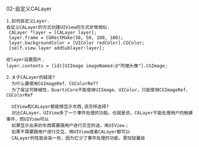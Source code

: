 02-自定义CALayer
	
	1.如何自定义Layer.
	自定义CALayer的方式创建UIView的方式非常相似.
	 CALayer *layer = [CALayer layer];
     layer.frame = CGRectMake(50, 50, 100, 100);
     layer.backgroundColor = [UIColor redColor].CGColor;
     [self.view.layer addSublayer:layer];

	给layer设置图片.
	layer.contents = (id)[UIImage imageNamed:@"阿狸头像"].CGImage;
	
	2.关于CALayer的疑惑?
	  为什么要使用CGImageRef、CGColorRef?
	  为了保证可移植性，QuartzCore不能使用UIImage、UIColor，只能使用CGImageRef、CGColorRef
	  
	  UIView和CALayer都能够显示东西,该怎样选择?
	  对比CALayer，UIView多了一个事件处理的功能。也就是说，CALayer不能处理用户的触摸事件，而UIView可以
	  如果显示出来的东西需要跟用户进行交互的话，用UIView；
	  如果不需要跟用户进行交互，用UIView或者CALayer都可以
	  CALayer的性能会高一些，因为它少了事件处理的功能，更加轻量级